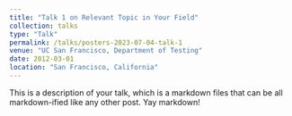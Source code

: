 ```yaml
---
title: "Talk 1 on Relevant Topic in Your Field"
collection: talks
type: "Talk"
permalink: /talks/posters-2023-07-04-talk-1
venue: "UC San Francisco, Department of Testing"
date: 2012-03-01
location: "San Francisco, California"
---
```


This is a description of your talk, which is a markdown files that can be all markdown-ified like any other post. Yay markdown!
